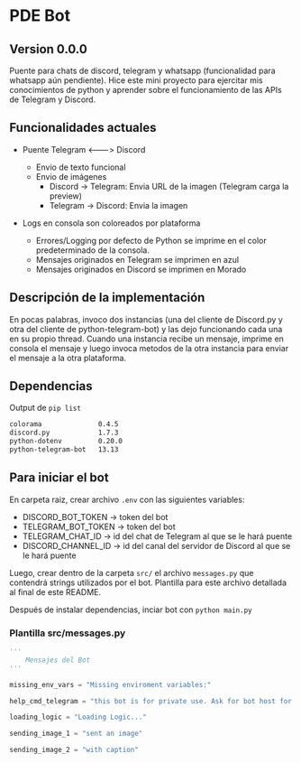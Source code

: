 # PDE Bot
## Version 0.0.0
Puente para chats de discord, telegram y whatsapp (funcionalidad para whatsapp aún pendiente). Hice este mini proyecto para ejercitar mis conocimientos de python y aprender sobre el funcionamiento de las APIs de Telegram y Discord. 

## Funcionalidades actuales
- Puente Telegram <---> Discord
    * Envio de texto funcional
    * Envio de imágenes
        * Discord -> Telegram: Envia URL de la imagen (Telegram carga la preview)
        * Telegram -> Discord: Envia la imagen

- Logs en consola son coloreados por plataforma
    * Errores/Logging por defecto de Python se imprime en el color predeterminado de la consola.
    * Mensajes originados en Telegram se imprimen en azul
    * Mensajes originados en Discord se imprimen en Morado

## Descripción de la implementación
En pocas palabras, invoco dos instancias (una del cliente de Discord.py y otra del cliente de python-telegram-bot) y las dejo funcionando cada una en su propio thread. Cuando una instancia recibe un mensaje, imprime en consola el mensaje y luego invoca metodos de la otra instancia para enviar el mensaje a la otra plataforma.

## Dependencias
Output de ```pip list```

```bash
colorama              0.4.5
discord.py            1.7.3
python-dotenv         0.20.0
python-telegram-bot   13.13
```
## Para iniciar el bot
En carpeta raiz, crear archivo ```.env``` con las siguientes variables:
- DISCORD_BOT_TOKEN -> token del bot
- TELEGRAM_BOT_TOKEN -> token del bot
- TELEGRAM_CHAT_ID -> id del chat de Telegram al que se le hará puente
- DISCORD_CHANNEL_ID -> id del canal del servidor de Discord al que se le hará puente

Luego, crear dentro de la carpeta ```src/``` el archivo ```messages.py``` que contendrá strings utilizados por el bot. Plantilla para este archivo detallada al final de este README.

Después de instalar dependencias, inciar bot con ```python main.py```


### Plantilla src/messages.py 
```python
'''
    Mensajes del Bot
'''

missing_env_vars = "Missing enviroment variables:"

help_cmd_telegram = "this bot is for private use. Ask for bot host for help"

loading_logic = "Loading Logic..."

sending_image_1 = "sent an image"

sending_image_2 = "with caption"
```